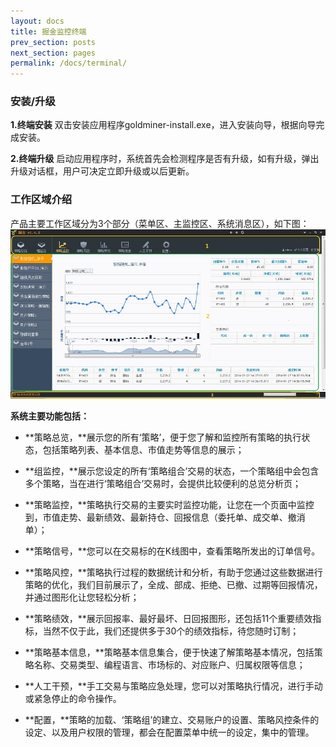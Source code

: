 ```yaml
---
layout: docs
title: 掘金监控终端
prev_section: posts
next_section: pages
permalink: /docs/terminal/
---
```


 
### 安装/升级

**1.终端安装**
双击安装应用程序goldminer-install.exe，进入安装向导，根据向导完成安装。

**2.终端升级**
启动应用程序时，系统首先会检测程序是否有升级，如有升级，弹出升级对话框，用户可决定立即升级或以后更新。

### 工作区域介绍

产品主要工作区域分为3个部分（菜单区、主监控区、系统消息区），如下图：
![image](/images/docs/terminal/main.jpg)

**系统主要功能包括：**

- **策略总览，**展示您的所有‘策略’，便于您了解和监控所有策略的执行状态，包括策略列表、基本信息、市值走势等信息的展示；

- **组监控，**展示您设定的所有‘策略组合’交易的状态，一个策略组中会包含多个策略，当在进行‘策略组合’交易时，会提供比较便利的总览分析页；

- **策略监控，**策略执行交易的主要实时监控功能，让您在一个页面中监控到，市值走势、最新绩效、最新持仓、回报信息（委托单、成交单、撤消单）；

- **策略信号，**您可以在交易标的在K线图中，查看策略所发出的订单信号。

- **策略风控，**策略执行过程的数据统计和分析，有助于您通过这些数据进行策略的优化，我们目前展示了，全成、部成、拒绝、已撤、过期等回报情况，并通过图形化让您轻松分析；

- **策略绩效，**展示回报率、最好最坏、日回报图形，还包括11个重要绩效指标，当然不仅于此，我们还提供多于30个的绩效指标，待您随时订制；

- **策略基本信息，**策略基本信息集合，便于快速了解策略基本情况，包括策略名称、交易类型、编程语言、市场标的、对应账户、归属权限等信息；

- **人工干预，**手工交易与策略应急处理，您可以对策略执行情况，进行手动或紧急停止的命令操作。

- **配置，**策略的加载、‘策略组’的建立、交易账户的设置、策略风控条件的设定、以及用户权限的管理，都会在配置菜单中统一的设定，集中的管理。



